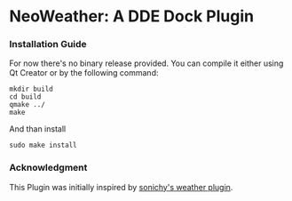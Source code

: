 NeoWeather: A DDE Dock Plugin
==============================

### Installation Guide ###
For now there's no binary release provided. You can compile it either using Qt Creator or by the following command: 

```
mkdir build
cd build
qmake ../
make
```

And than install

```
sudo make install
```

### Acknowledgment ###
This Plugin was initially inspired by [sonichy's weather plugin](https://github.com/sonichy/WEATHER_DDE_DOCK). 
